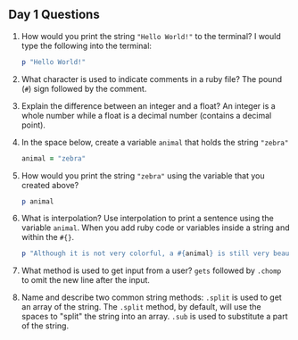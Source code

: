 ## Day 1 Questions

1. How would you print the string `"Hello World!"` to the terminal?
   I would type the following into the terminal:
   ```ruby
   p "Hello World!"
   ```

1. What character is used to indicate comments in a ruby file?
   The pound (`#`) sign followed by the comment.

1. Explain the difference between an integer and a float?
   An integer is a whole number while a float is a decimal number (contains a decimal point).

1. In the space below, create a variable `animal` that holds the string `"zebra"`
   ```ruby
   animal = "zebra"
   ```

1. How would you print the string `"zebra"` using the variable that you created above?
   ```ruby
   p animal
   ```

1. What is interpolation? Use interpolation to print a sentence using the variable `animal`.
   When you add ruby code or variables inside a string and within the `#{}`.
   ```ruby
   p "Although it is not very colorful, a #{animal} is still very beautiful."
   ```

1. What method is used to get input from a user?
   `gets` followed by `.chomp` to omit the new line after the input.

1. Name and describe two common string methods:
   `.split` is used to get an array of the string. The `.split` method, by default, will use the spaces to "split" the string into an array.
   `.sub` is used to substitute a part of the string. 
